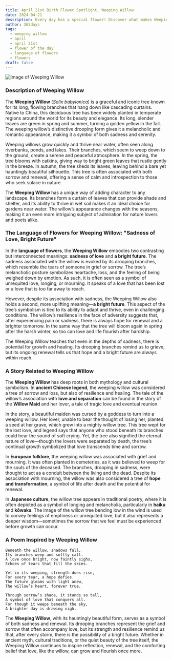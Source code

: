 ```yaml
---
title: April 21st Birth Flower Spotlight, Weeping Willow
date: 2024-04-21
description: Every day has a special flower! Discover what makes Weeping Willow unique as today’s birth flower and its symbolic meaning.
author: 365days
tags:
  - weeping willow
  - april
  - april 21st
  - flower of the day
  - language of flowers
  - flowers
draft: false
---
```



![Image of Weeping Willow](https://cdn.pixabay.com/photo/2022/06/02/16/23/weeping-willow-7238442_640.jpg#center)


### Description of Weeping Willow

The **Weeping Willow** (_Salix babylonica_) is a graceful and iconic tree known for its long, flowing branches that hang down like cascading curtains. Native to China, this deciduous tree has been widely planted in temperate regions around the world for its beauty and elegance. Its long, slender leaves are green in spring and summer, turning a golden yellow in the fall. The weeping willow’s distinctive drooping form gives it a melancholic and romantic appearance, making it a symbol of both sadness and serenity.

Weeping willows grow quickly and thrive near water, often seen along riverbanks, ponds, and lakes. Their branches, which seem to weep down to the ground, create a serene and peaceful atmosphere. In the spring, the tree blooms with catkins, giving way to bright green leaves that rustle gently in the breeze. In autumn, the tree sheds its leaves, leaving behind a bare yet hauntingly beautiful silhouette. This tree is often associated with both sorrow and renewal, offering a sense of calm and introspection to those who seek solace in nature.

The **Weeping Willow** has a unique way of adding character to any landscape. Its branches form a curtain of leaves that can provide shade and shelter, and its ability to thrive in wet soil makes it an ideal choice for gardens near water. The willow’s appearance changes with the seasons, making it an even more intriguing subject of admiration for nature lovers and poets alike.

### The Language of Flowers for Weeping Willow: "Sadness of Love, Bright Future"

In the **language of flowers**, the **Weeping Willow** embodies two contrasting but interconnected meanings: **sadness of love** and **a bright future**. The sadness associated with the willow is evoked by its drooping branches, which resemble the tears of someone in grief or sorrow. The tree’s melancholic posture symbolizes heartache, loss, and the feeling of being weighed down by emotion. As such, it is often seen as a symbol of unrequited love, longing, or mourning. It speaks of a love that has been lost or a love that is too far away to reach.

However, despite its association with sadness, the Weeping Willow also holds a second, more uplifting meaning—**a bright future**. This aspect of the tree’s symbolism is tied to its ability to adapt and thrive, even in challenging conditions. The willow’s resilience in the face of adversity suggests that, after experiencing pain or sadness, there is always hope for renewal and a brighter tomorrow. In the same way that the tree will bloom again in spring after the harsh winter, so too can love and life flourish after hardship.

The Weeping Willow teaches that even in the depths of sadness, there is potential for growth and healing. Its drooping branches remind us to grieve, but its ongoing renewal tells us that hope and a bright future are always within reach.

### A Story Related to Weeping Willow

The **Weeping Willow** has deep roots in both mythology and cultural symbolism. In **ancient Chinese legend**, the weeping willow was considered a tree of sorrow and loss, but also of resilience and healing. The tale of the willow’s association with **love and separation** can be found in the story of the **Willow Maid** and her lover, a tale of tragic love and eventual reunion.

In the story, a beautiful maiden was cursed by a goddess to turn into a weeping willow. Her lover, unable to bear the thought of losing her, planted a seed at her grave, which grew into a mighty willow tree. This tree wept for the lost love, and legend says that anyone who stood beneath its branches could hear the sound of soft crying. Yet, the tree also signified the eternal nature of love—though the lovers were separated by death, the tree’s continual growth symbolized that love transcends time and sorrow.

In **European folklore**, the weeping willow was associated with grief and mourning. It was often planted in cemeteries, as it was believed to weep for the souls of the deceased. The branches, drooping in sadness, were thought to act as a conduit between the living and the dead. Despite its association with mourning, the willow was also considered a tree of **hope and transformation**, a symbol of life after death and the potential for renewal.

In **Japanese culture**, the willow tree appears in traditional poetry, where it is often depicted as a symbol of longing and melancholia, particularly in **haiku** and **kōwaka**. The image of the willow tree bending low in the wind is used to convey feelings of emptiness or unrequited love, but it also represents a deeper wisdom—sometimes the sorrow that we feel must be experienced before growth can occur.

### A Poem Inspired by Weeping Willow

```
Beneath the willow, shadows fall,  
Its branches weep and softly call.  
A love once bright, now faintly sighs,  
Echoes of tears that fill the skies.  

Yet in its weeping, strength does rise,  
For every tear, a hope defies.  
The future gleams with light anew,  
The willow’s heart, forever true.  

Through sorrow’s shade, it stands so tall,  
A symbol of love that conquers all.  
For though it weeps beneath the sky,  
A brighter day is drawing nigh.  
```

The **Weeping Willow**, with its hauntingly beautiful form, serves as a symbol of both sadness and renewal. Its drooping branches represent the grief and sorrow that often accompany love, but its strength and resilience remind us that, after every storm, there is the possibility of a bright future. Whether in ancient myth, cultural traditions, or the quiet beauty of the tree itself, the Weeping Willow continues to inspire reflection, renewal, and the comforting belief that love, like the willow, can grow and flourish once more.

